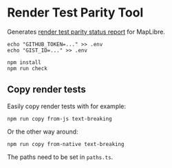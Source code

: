 # Render Test Parity Tool

Generates [render test parity status report](https://gist.github.com/louwers/0259c83872da7093670627a43f32b4a1) for MapLibre.

```
echo "GITHUB_TOKEN=..." >> .env
echo "GIST_ID=..." >> .env

npm install
npm run check
```

## Copy render tests

Easily copy render tests with for example:

```
npm run copy from-js text-breaking
```

Or the other way around:

```
npm run copy from-native text-breaking
```

The paths need to be set in `paths.ts`.